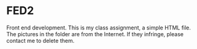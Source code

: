 # FED2
Front end development. This is my class assignment, a simple HTML file. The pictures in the folder are from the Internet. If they infringe, please contact me to delete them.
